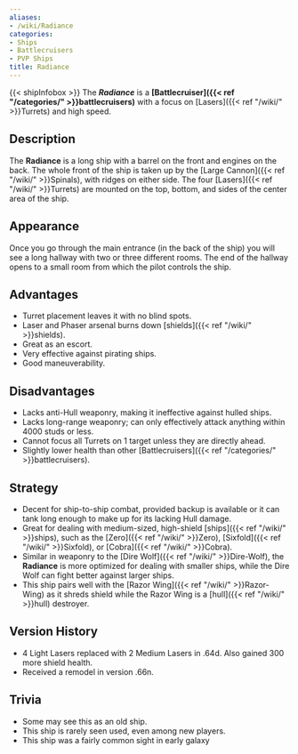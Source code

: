 ```yaml
---
aliases:
- /wiki/Radiance
categories:
- Ships
- Battlecruisers
- PVP Ships
title: Radiance
---
```


{{< shipInfobox >}} The **_Radiance_** is a **[Battlecruiser]({{< ref "/categories/" >}}battlecruisers)** with a focus on [Lasers]({{< ref "/wiki/" >}}Turrets) and high speed.

## Description

The **Radiance** is a long ship with a barrel on the front and engines on the back. The whole front of the ship is taken up by the [Large Cannon]({{< ref "/wiki/" >}}Spinals), with ridges on either side. The four [Lasers]({{< ref "/wiki/" >}}Turrets) are mounted on the top, bottom, and sides of the center area of the ship.

## Appearance

Once you go through the main entrance (in the back of the ship) you will see a long hallway with two or three different rooms. The end of the hallway opens to a small room from which the pilot controls the ship.

## Advantages

- Turret placement leaves it with no blind spots.
- Laser and Phaser arsenal burns down [shields]({{< ref "/wiki/" >}}shields).
- Great as an escort.
- Very effective against pirating ships.
- Good maneuverability.

## Disadvantages

- Lacks anti-Hull weaponry, making it ineffective against hulled ships.
- Lacks long-range weaponry; can only effectively attack anything within 4000 studs or less.
- Cannot focus all Turrets on 1 target unless they are directly ahead.
- Slightly lower health than other [Battlecruisers]({{< ref "/categories/" >}}battlecruisers).

## Strategy

- Decent for ship-to-ship combat, provided backup is available or it can tank long enough to make up for its lacking Hull damage.
- Great for dealing with medium-sized, high-shield [ships]({{< ref "/wiki/" >}}ships), such as the [Zero]({{< ref "/wiki/" >}}Zero), [Sixfold]({{< ref "/wiki/" >}}Sixfold), or [Cobra]({{< ref "/wiki/" >}}Cobra).
- Similar in weaponry to the [Dire Wolf]({{< ref "/wiki/" >}}Dire-Wolf), the **Radiance** is more optimized for dealing with smaller ships, while the Dire Wolf can fight better against larger ships.
- This ship pairs well with the [Razor Wing]({{< ref "/wiki/" >}}Razor-Wing) as it shreds shield while the Razor Wing is a [hull]({{< ref "/wiki/" >}}hull) destroyer.

## Version History 

- 4 Light Lasers replaced with 2 Medium Lasers in .64d. Also gained 300 more shield health.
- Received a remodel in version .66n.

## Trivia

- Some may see this as an old ship.
- This ship is rarely seen used, even among new players.
- This ship was a fairly common sight in early galaxy